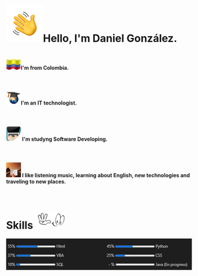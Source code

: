 #
#
# <img src="Hi.gif" alt="Hi" width="100"/>Hello, I'm Daniel González.
#
<h4><img src="Col.gif" alt="Col" width="40"/>I'm from Colombia.</h4>
<br>
<h4><img src="grad.gif" alt="Col" width="40"/>I'm an IT technologist. </h4>
<br>

<h4><img src="developer.gif" alt="Col" width="40"/> I'm studyng Software Developing. </h4>
<br>

<h4><img src="trip.gif" alt="Col" width="40"/>  I like listening music, learning about English, new technologies and traveling to new places. </h4>
<br>



# Skills <img src="see.gif" alt="see" width="80"/> 

<h4><img src="Progress.JPG" alt="progress" width="900"/>

#